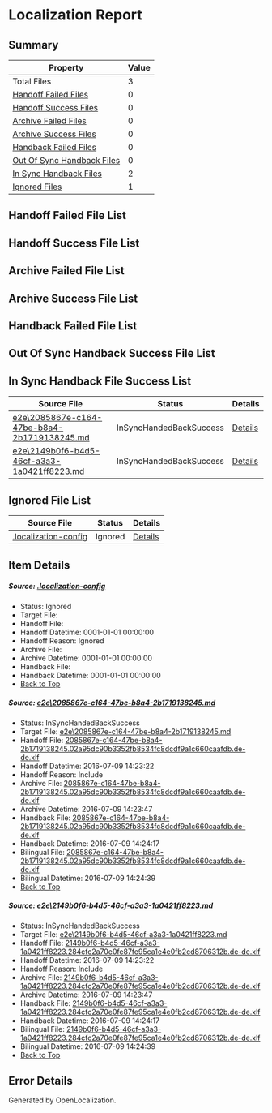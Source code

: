 # <a name='report-top'></a> Localization Report

## Summary
 Property | Value 
 -------- | ----- 
 Total Files | 3
[ Handoff Failed Files ](#handoff-failed-list)| 0
[ Handoff Success Files ](#handoff-success-list)| 0
[ Archive Failed Files ](#archive-failed-list)| 0
[ Archive Success Files ](#archive-success-list)| 0
[ Handback Failed Files ](#handback-failed-list)| 0
[ Out Of Sync Handback Files ](#outofsync-handback-success-list)| 0
[ In Sync Handback Files ](#insync-handback-success-list)| 2
[ Ignored Files ](#ignored-list)| 1

## <a name='handoff-failed-list'></a> Handoff Failed File List

## <a name='handoff-success-list'></a> Handoff Success File List

## <a name='archive-failed-list'></a> Archive Failed File List

## <a name='archive-success-list'></a> Archive Success File List

## <a name='handback-failed-list'></a> Handback Failed File List

## <a name='outofsync-handback-success-list'></a> Out Of Sync Handback Success File List

## <a name='insync-handback-success-list'></a> In Sync Handback File Success List
 Source File | Status | Details 
 ----------- | ------ | ------- 
 [e2e\2085867e-c164-47be-b8a4-2b1719138245.md](https://github.com/OpenLocalizationTestOrg/oltest/blob/ebb1a81ab99af40c878f6ca1749294b69742b79c/e2e/2085867e-c164-47be-b8a4-2b1719138245.md) | InSyncHandedBackSuccess | [Details](#1d29b85213b82ac11f82c396aecf4e4c25f4ec381)
 [e2e\2149b0f6-b4d5-46cf-a3a3-1a0421ff8223.md](https://github.com/OpenLocalizationTestOrg/oltest/blob/ebb1a81ab99af40c878f6ca1749294b69742b79c/e2e/2149b0f6-b4d5-46cf-a3a3-1a0421ff8223.md) | InSyncHandedBackSuccess | [Details](#78c33ff8d801fd300efcfa7b069983bba37a0fdc2)

## <a name='ignored-list'></a> Ignored File List
 Source File | Status | Details 
 ----------- | ------ | ------- 
 [.localization-config](https://github.com/OpenLocalizationTestOrg/oltest/blob/ebb1a81ab99af40c878f6ca1749294b69742b79c/.localization-config) | Ignored | [Details](#3d4f252ac210baf56311d7e97dcc2db10974dbd20)

## Item Details
##### <a name='3d4f252ac210baf56311d7e97dcc2db10974dbd20'></a> Source: [.localization-config](https://github.com/OpenLocalizationTestOrg/oltest/blob/ebb1a81ab99af40c878f6ca1749294b69742b79c/.localization-config)
* Status: Ignored
* Target File: 
* Handoff File: 
* Handoff Datetime: 0001-01-01 00:00:00
* Handoff Reason: Ignored
* Archive File: 
* Archive Datetime: 0001-01-01 00:00:00
* Handback File: 
* Handback Datetime: 0001-01-01 00:00:00
* [Back to Top](#report-top)

##### <a name='1d29b85213b82ac11f82c396aecf4e4c25f4ec381'></a> Source: [e2e\2085867e-c164-47be-b8a4-2b1719138245.md](https://github.com/OpenLocalizationTestOrg/oltest/blob/ebb1a81ab99af40c878f6ca1749294b69742b79c/e2e/2085867e-c164-47be-b8a4-2b1719138245.md)
* Status: InSyncHandedBackSuccess
* Target File: [e2e\2085867e-c164-47be-b8a4-2b1719138245.md](https://github.com/OpenLocalizationTestOrg/oltest-dede-fly/blob/33ac8fde97e85fea067d98b7da56226aed83bb88/e2e/2085867e-c164-47be-b8a4-2b1719138245.md)
* Handoff File: [2085867e-c164-47be-b8a4-2b1719138245.02a95dc90b3352fb8534fc8dcdf9a1c660caafdb.de-de.xlf](https://github.com/OpenLocalizationTestOrg/olhandoff-e2e/blob/c907d40734e397aca7cac2547cff75cf566d8a2b/ol-handoff/OpenLocalizationTestOrg/oltest-dede-fly/ci/ht/2085867e-c164-47be-b8a4-2b1719138245.02a95dc90b3352fb8534fc8dcdf9a1c660caafdb.de-de.xlf)
* Handoff Datetime: 2016-07-09 14:23:22
* Handoff Reason: Include
* Archive File: [2085867e-c164-47be-b8a4-2b1719138245.02a95dc90b3352fb8534fc8dcdf9a1c660caafdb.de-de.xlf](https://github.com/OpenLocalizationTestOrg/olhandoff-e2e/blob/d728e5ed6eb93736e8669aa79b7f214368a1a679/ol-archive/OpenLocalizationTestOrg/oltest-dede-fly/ci/ht/2085867e-c164-47be-b8a4-2b1719138245.02a95dc90b3352fb8534fc8dcdf9a1c660caafdb.de-de.xlf)
* Archive Datetime: 2016-07-09 14:23:47
* Handback File: [2085867e-c164-47be-b8a4-2b1719138245.02a95dc90b3352fb8534fc8dcdf9a1c660caafdb.de-de.xlf](https://github.com/OpenLocalizationTestOrg/olhandback-e2e/blob/aa8b394188558401269b159304bf097f7a873592/ol-handback/OpenLocalizationTestOrg/oltest-dede-fly/ci/ht/2085867e-c164-47be-b8a4-2b1719138245.02a95dc90b3352fb8534fc8dcdf9a1c660caafdb.de-de.xlf)
* Handback Datetime: 2016-07-09 14:24:17
* Bilingual File: [2085867e-c164-47be-b8a4-2b1719138245.02a95dc90b3352fb8534fc8dcdf9a1c660caafdb.de-de.xlf](https://github.com/OpenLocalizationTestOrg/olhandback-e2e/blob/aa8b394188558401269b159304bf097f7a873592/ol-handback/OpenLocalizationTestOrg/oltest-dede-fly/ci/ht/2085867e-c164-47be-b8a4-2b1719138245.02a95dc90b3352fb8534fc8dcdf9a1c660caafdb.de-de.xlf)
* Bilingual Datetime: 2016-07-09 14:24:39
* [Back to Top](#report-top)

##### <a name='78c33ff8d801fd300efcfa7b069983bba37a0fdc2'></a> Source: [e2e\2149b0f6-b4d5-46cf-a3a3-1a0421ff8223.md](https://github.com/OpenLocalizationTestOrg/oltest/blob/ebb1a81ab99af40c878f6ca1749294b69742b79c/e2e/2149b0f6-b4d5-46cf-a3a3-1a0421ff8223.md)
* Status: InSyncHandedBackSuccess
* Target File: [e2e\2149b0f6-b4d5-46cf-a3a3-1a0421ff8223.md](https://github.com/OpenLocalizationTestOrg/oltest-dede-fly/blob/33ac8fde97e85fea067d98b7da56226aed83bb88/e2e/2149b0f6-b4d5-46cf-a3a3-1a0421ff8223.md)
* Handoff File: [2149b0f6-b4d5-46cf-a3a3-1a0421ff8223.284cfc2a70e0fe87fe95ca1e4e0fb2cd8706312b.de-de.xlf](https://github.com/OpenLocalizationTestOrg/olhandoff-e2e/blob/c907d40734e397aca7cac2547cff75cf566d8a2b/ol-handoff/OpenLocalizationTestOrg/oltest-dede-fly/ci/ht/2149b0f6-b4d5-46cf-a3a3-1a0421ff8223.284cfc2a70e0fe87fe95ca1e4e0fb2cd8706312b.de-de.xlf)
* Handoff Datetime: 2016-07-09 14:23:22
* Handoff Reason: Include
* Archive File: [2149b0f6-b4d5-46cf-a3a3-1a0421ff8223.284cfc2a70e0fe87fe95ca1e4e0fb2cd8706312b.de-de.xlf](https://github.com/OpenLocalizationTestOrg/olhandoff-e2e/blob/d728e5ed6eb93736e8669aa79b7f214368a1a679/ol-archive/OpenLocalizationTestOrg/oltest-dede-fly/ci/ht/2149b0f6-b4d5-46cf-a3a3-1a0421ff8223.284cfc2a70e0fe87fe95ca1e4e0fb2cd8706312b.de-de.xlf)
* Archive Datetime: 2016-07-09 14:23:47
* Handback File: [2149b0f6-b4d5-46cf-a3a3-1a0421ff8223.284cfc2a70e0fe87fe95ca1e4e0fb2cd8706312b.de-de.xlf](https://github.com/OpenLocalizationTestOrg/olhandback-e2e/blob/aa8b394188558401269b159304bf097f7a873592/ol-handback/OpenLocalizationTestOrg/oltest-dede-fly/ci/ht/2149b0f6-b4d5-46cf-a3a3-1a0421ff8223.284cfc2a70e0fe87fe95ca1e4e0fb2cd8706312b.de-de.xlf)
* Handback Datetime: 2016-07-09 14:24:17
* Bilingual File: [2149b0f6-b4d5-46cf-a3a3-1a0421ff8223.284cfc2a70e0fe87fe95ca1e4e0fb2cd8706312b.de-de.xlf](https://github.com/OpenLocalizationTestOrg/olhandback-e2e/blob/aa8b394188558401269b159304bf097f7a873592/ol-handback/OpenLocalizationTestOrg/oltest-dede-fly/ci/ht/2149b0f6-b4d5-46cf-a3a3-1a0421ff8223.284cfc2a70e0fe87fe95ca1e4e0fb2cd8706312b.de-de.xlf)
* Bilingual Datetime: 2016-07-09 14:24:39
* [Back to Top](#report-top)


## Error Details

Generated by OpenLocalization.
